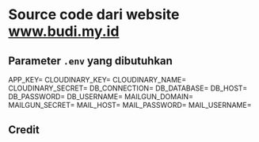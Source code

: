 # Source code dari website www.budi.my.id

## Parameter `.env` yang dibutuhkan

APP_KEY=
CLOUDINARY_KEY=
CLOUDINARY_NAME=
CLOUDINARY_SECRET=
DB_CONNECTION=
DB_DATABASE=
DB_HOST=
DB_PASSWORD= 
DB_USERNAME=
MAILGUN_DOMAIN=
MAILGUN_SECRET=
MAIL_HOST=
MAIL_PASSWORD=
MAIL_USERNAME=

## Credit